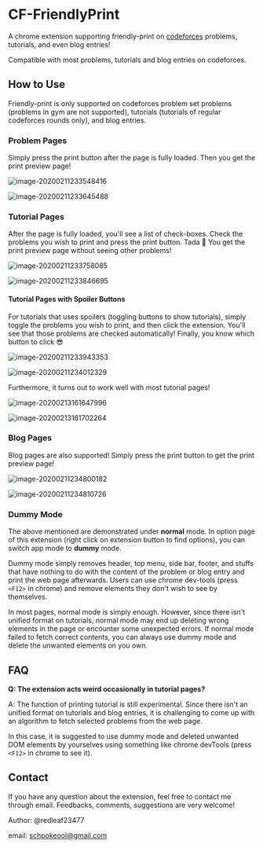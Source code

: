 # CF-FriendlyPrint
A chrome extension supporting friendly-print on [codeforces](https://codeforces.com/) problems, tutorials, and even blog entries!

Compatible with most problems, tutorials and blog entries on codeforces.

## How to Use

Friendly-print is only supported on codeforces problem set problems (problems in gym are not supported), tutorials (tutorials of regular codeforces rounds only), and blog entries.

### Problem Pages

Simply press the print button after the page is fully loaded.  Then you get the print preview page!

![image-20200211233548416](README.assets/image-20200211233548416.png)

![image-20200211233645488](README.assets/image-20200211233645488.png)

### Tutorial Pages

After the page is fully loaded, you'll see a list of check-boxes.  Check the problems you wish to print and press the print button.  Tada :tada:   You get the print preview page without seeing other problems!

![image-20200211233758085](README.assets/image-20200211233758085.png)

![image-20200211233846695](README.assets/image-20200211233846695.png)

#### Tutorial Pages with Spoiler Buttons

For tutorials that uses spoilers (toggling buttons to show tutorials), simply toggle the problems you wish to print, and then click the extension.  You'll see that those problems are checked automatically!  Finally, you know which button to click :sunglasses:

![image-20200211233943353](README.assets/image-20200211233943353.png)

![image-20200211234012329](README.assets/image-20200211234012329.png)

Furthermore, it turns out to work well with most tutorial pages!

![image-20200213161647996](README.assets/image-20200213161647996.png)

![image-20200213161702264](README.assets/image-20200213161702264.png)

### Blog Pages

Blog pages are also supported!  Simply press the print button to get the print preview page!

![image-20200211234800182](README.assets/image-20200211234800182.png)

![image-20200211234810726](README.assets/image-20200211234810726.png)

### Dummy Mode

The above mentioned are demonstrated under **normal** mode.  In option page of this extension (right click on extension button to find options), you can switch app mode to **dummy** mode.

Dummy mode simply removes header, top menu, side bar, footer, and stuffs that have nothing to do with the content of the problem or blog entry and print the web page afterwards.  Users can use chrome dev-tools (press `<F12>` in chrome) and remove elements they don't wish to see by themselves.

In most pages, normal mode is simply enough.  However, since there isn't unified format on tutorials, normal mode may end up deleting wrong elements in the page or encounter some unexpected errors.  If normal mode failed to fetch correct contents, you can always use dummy mode and delete the unwanted elements on you own.

## FAQ

**Q: The extension acts weird occasionally in tutorial pages?**

A: The function of printing tutorial is still experimental.  Since there isn't an unified format on tutorials and blog entries, it is challenging to come up with an algorithm to fetch selected problems from the web page.  

In this case, it is suggested to use dummy mode and deleted unwanted DOM elements by yourselves using something like chrome devTools (press `<F12>` in chrome to see it).

## Contact

If you have any question about the extension, feel free to contact me through email.  Feedbacks, comments, suggestions are very welcome!

Author: @redleaf23477

email: schpokeool@gmail.com